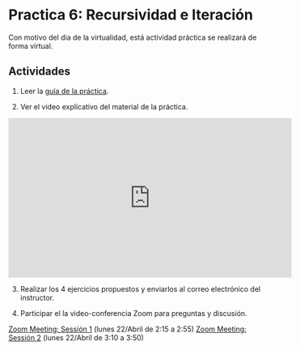 # Practica 6: Recursividad e Iteración

Con motivo del dia de la virtualidad, está actividad práctica se realizará de forma virtual.

## Actividades

1. Leer la [guía de la práctica](Taller6-Prolog-201910.pdf).

2. Ver el video explícativo del material de la práctica.

<iframe width="560" height="315" src="https://www.youtube.com/embed/Zd7ij63mpTQ" frameborder="0" allow="accelerometer; autoplay; encrypted-media; gyroscope; picture-in-picture" allowfullscreen></iframe>

3. Realizar los 4 ejercicios propuestos y enviarlos al correo electrónico del instructor.

4. Participar el la video-conferencia Zoom para preguntas y discusión.

[Zoom Meeting: Sessión 1](https://zoom.us/j/949458405) (lunes 22/Abril de 2:15 a 2:55)
[Zoom Meeting: Sessión 2](https://zoom.us/j/542869141) (lunes 22/Abril de 3:10 a 3:50)
